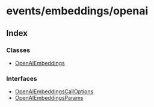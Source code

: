 # events/embeddings/openai

## Index

### Classes

- [OpenAIEmbeddings](classes/OpenAIEmbeddings.md)

### Interfaces

- [OpenAIEmbeddingsCallOptions](interfaces/OpenAIEmbeddingsCallOptions.md)
- [OpenAIEmbeddingsParams](interfaces/OpenAIEmbeddingsParams.md)
